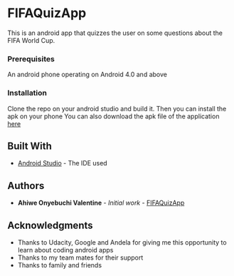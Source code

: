 # FIFAQuizApp

This is an android app that quizzes the user on some questions about the FIFA World Cup. 

### Prerequisites

An android phone operating on Android 4.0 and above

### Installation

Clone the repo on your android studio and build it. Then you can install the apk on your phone
You can also download the apk file of the application [here](https://drive.google.com/open?id=1Iy6FGIrA_FnKnHmOZbwCbRP_TEibeENZ)

## Built With

* [Android Studio](https://developer.android.com/studio/archive) - The IDE used

## Authors

* **Ahiwe Onyebuchi Valentine** - *Initial work* - [FIFAQuizApp](https://github.com/vahiwe/FIFAQuizApp)

## Acknowledgments

* Thanks to Udacity, Google and Andela for giving me this opportunity to learn about coding android apps
* Thanks to my team mates for their support
* Thanks to family and friends
